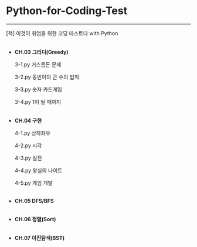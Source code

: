 # Python-for-Coding-Test
------------------------

[책] 이것이 취업을 위한 코딩 테스트다 with Python
</br></br>

- **CH.03 그리디(Greedy)**

    3-1.py 거스름돈 문제

    3-2.py 동빈이의 큰 수의 법칙

    3-3.py 숫자 카드게임

    3-4.py 1이 될 때까지
</br></br>

- **CH.04 구현**

    4-1.py 상하좌우

    4-2.py 시각
    
    4-3.py 실전
    
    4-4.py 왕실의 나이트
    
    4-5.py 게임 개발
</br></br>

- **CH.05 DFS/BFS**
</br></br>

- **CH.06 정렬(Sort)**
</br></br>

- **CH.07 이진탐색(BST)**

